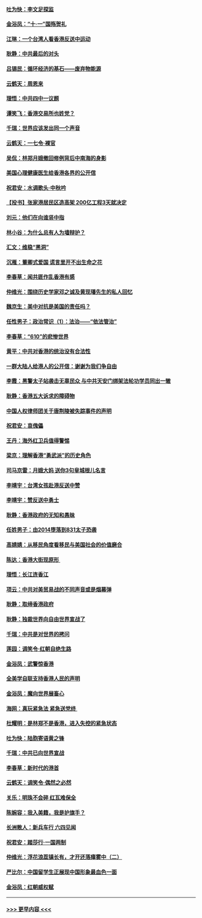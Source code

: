 #### [吐为快：李文足探监](../pages/nsc993/n11509622.md?t=09091800) 
#### [金浴凤：“十‧一”国殇贺礼](../pages/nsc993/n11509593.md?t=09091800) 
#### [江琳：一个台湾人看香港反送中运动](../pages/nsc993/n11509211.md?t=09091800) 
#### [耿静：中共最后的对头](../pages/nsc993/n11508308.md?t=09091800) 
#### [吕锡民：循环经济的基石——废弃物能源](../pages/nsc993/n11508212.md?t=09091800) 
#### [云鹤天：周恩来](../pages/nsc993/n11508055.md?t=09091800) 
#### [理悟：中共四中一议题](../pages/nsc993/n11507782.md?t=09091800) 
#### [谭笑飞：香港交易所也姓党？](../pages/nsc993/n11507753.md?t=09091800) 
#### [千瑞：世界应该发出同一个声音](../pages/nsc993/n11507290.md?t=09091800) 
#### [云鹤天：一七令‧裸官](../pages/nsc993/n11507177.md?t=09091800) 
#### [吴侃：林郑月娥撤回修例背后中南海的身影](../pages/nsc993/n11506876.md?t=09091800) 
#### [美国心理健康医生给香港各界的公开信](../pages/nsc993/n11506809.md?t=09091800) 
#### [祝君安：水调歌头‧中秋吟](../pages/nsc993/n11506758.md?t=09091800) 
#### [【投书】张家港居民区造高架 200亿工程3天就决定](../pages/nsc993/n11506682.md?t=09091800) 
#### [刘元：他们在向谁竖中指](../pages/nsc993/n11505384.md?t=09091800) 
#### [林小谷：为什么总有人为墙辩护？](../pages/nsc993/n11505226.md?t=09091800) 
#### [汇文：维稳“黑洞”](../pages/nsc993/n11504347.md?t=09091800) 
#### [沉雁：董卿式爱国 谎言里开不出生命之花](../pages/nsc993/n11503215.md?t=09091800) 
#### [李春草：闻共匪作乱香港有感](../pages/nsc993/n11503072.md?t=09091800) 
#### [仲维光：围绕历史学家邓之诚及黄现璠先生的私人回忆](../pages/nsc993/n11501330.md?t=09091800) 
#### [魏京生：美中对抗是美国的责任吗？](../pages/nsc993/n11500723.md?t=09091800) 
#### [任性男子：政治常识（1）：法治——“依法管治”](../pages/nsc993/n11500791.md?t=09091800) 
#### [李春草：“610”的悲惨世界](../pages/nsc993/n11501141.md?t=09091800) 
#### [黄平：中共对香港的统治没有合法性](../pages/nsc993/n11499473.md?t=09091800) 
#### [一群大陆人给港人的公开信：谢谢为我们争自由](../pages/nsc993/n11500402.md?t=09091800) 
#### [李霞：黑警太子站袭击无辜民众 与中共天安门绑架法轮功学员同出一辙](../pages/nsc993/n11499805.md?t=09091800) 
#### [耿静：香港五大诉求的障碍物](../pages/nsc993/n11497578.md?t=09091800) 
#### [中国人权律师团关于唐荆陵被失踪事件的声明](../pages/nsc993/n11500014.md?t=09091800) 
#### [祝君安：哀傀儡](../pages/nsc993/n11499776.md?t=09091800) 
#### [王丹：海外红卫兵值得警惕](../pages/nsc993/n11498138.md?t=09091800) 
#### [梁京：理解香港“勇武派”的历史角色](../pages/nsc993/n11498006.md?t=09091800) 
#### [司马京雷：月娥大妈  送你3句皇城根儿名言](../pages/nsc993/n11497885.md?t=09091800) 
#### [李靖宇：台湾女孩赴港反送中赞](../pages/nsc993/n11497721.md?t=09091800) 
#### [李靖宇：赞反送中勇士](../pages/nsc993/n11497452.md?t=09091800) 
#### [耿静：香港政府的无知和愚昧](../pages/nsc993/n11494238.md?t=09091800) 
#### [任姓男子：由2014堕落到831太子恐袭](../pages/nsc993/n11496683.md?t=09091800) 
#### [高婧婧：从移民角度看移民与美国社会的价值磨合](../pages/nsc993/n11495757.md?t=09091800) 
#### [陈达：香港大街现原形 ](../pages/nsc993/n11495441.md?t=09091800) 
#### [理悟：长江连香江](../pages/nsc993/n11495377.md?t=09091800) 
#### [项云：中共对美贸易战的不同声音或是烟幕弹](../pages/nsc993/n11494929.md?t=09091800) 
#### [耿静：取缔香港政府](../pages/nsc993/n11494218.md?t=09091800) 
#### [耿静：独裁世界向自由世界宣战了](../pages/nsc993/n11494190.md?t=09091800) 
#### [千瑞：中共是对世界的拷问](../pages/nsc993/n11493021.md?t=09091800) 
#### [莲园：调笑令‧红朝自绝生路](../pages/nsc993/n11493011.md?t=09091800) 
#### [金浴凤：武警惊香港](../pages/nsc993/n11492994.md?t=09091800) 
#### [全美学自联支持香港人民的声明](../pages/nsc993/n11492630.md?t=09091800) 
#### [金浴凤：魔向世界展畜心](../pages/nsc993/n11492599.md?t=09091800) 
#### [海网：真玩紧急法 紧急送党终 ](../pages/nsc993/n11492535.md?t=09091800) 
#### [杜耀明：是林郑不是香港，进入失控的紧急状态](../pages/nsc993/n11491420.md?t=09091800) 
#### [吐为快：陆胞寄语黄之锋](../pages/nsc993/n11491117.md?t=09091800) 
#### [千瑞：中共已向世界宣战](../pages/nsc993/n11490123.md?t=09091800) 
#### [李春草：新时代的港首](../pages/nsc993/n11489864.md?t=09091800) 
#### [云鹤天：调笑令·偶然之必然](../pages/nsc993/n11489701.md?t=09091800) 
#### [关乐：明珠不会碎 红瓦难保全](../pages/nsc993/n11489647.md?t=09091800) 
#### [陈婉容：我入美籍，我是护旗手？](../pages/nsc993/n11487908.md?t=09091800) 
#### [长洲散人：新兵车行 六四见闻](../pages/nsc993/n11487729.md?t=09091800) 
#### [祝君安：踏莎行‧一国两制](../pages/nsc993/n11487699.md?t=09091800) 
#### [仲维光：浮花浪蕊镇长有，才开还落瘴雾中（二）](../pages/nsc993/n11483286.md?t=09091800) 
#### [严比尔：中国留学生正展现中国形象最血色一面](../pages/nsc993/n11485145.md?t=09091800) 
#### [金浴凤：红朝威权赋](../pages/nsc993/n11485191.md?t=09091800) 

----
#### [ >>> 更早内容 <<< ](../indexes/nsc993-earlier.md)

